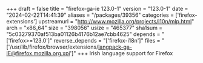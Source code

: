 +++
draft = false
title = "firefox-ga-ie 123.0-1"
version = "123.0-1"
date = "2024-02-22T14:41:39"
aliases = "/packages/39356"
categories = ['firefox-extensions']
upstreamurl = "http://www.mozilla.org/projects/l10n/mlp.html"
arch = "x86_64"
size = "398056"
usize = "465377"
sha1sum = "5c03279370af513ba01126b4176b12ae7cbb4625"
depends = "['firefox>=123.0']"
reverse_depends = "['firefox-i18n']"
files = "['/usr/lib/firefox/browser/extensions/langpack-ga-IE@firefox.mozilla.org.xpi']"
+++
Irish language support for Firefox